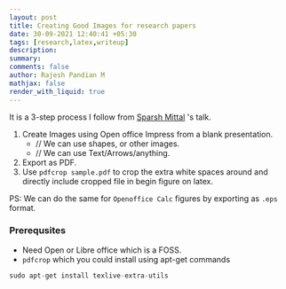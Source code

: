 ```yaml
---
layout: post
title: Creating Good Images for research papers
date: 30-09-2021 12:40:41 +05:30
tags: [research,latex,writeup]
description:
summary:
comments: false
author: Rajesh Pandian M
mathjax: false
render_with_liquid: true
---
```


It is a 3-step process I follow from [Sparsh Mittal](http://faculty.iitr.ac.in/~sparshfec/)
's talk.

1. Create Images using Open office Impress from a blank presentation.
	- // We can use shapes, or other images.
	- // We can use Text/Arrows/anything.
2. Export as PDF.
3. Use `pdfcrop sample.pdf` to crop the extra white spaces around and directly include cropped file in begin figure on latex.


PS: We can do the same for `Openoffice Calc` figures by exporting as `.eps` format.

### Prerequsites

- Need Open or Libre office which is a FOSS.
- `pdfcrop` which you could install using apt-get commands

```c
sudo apt-get install texlive-extra-utils
```
